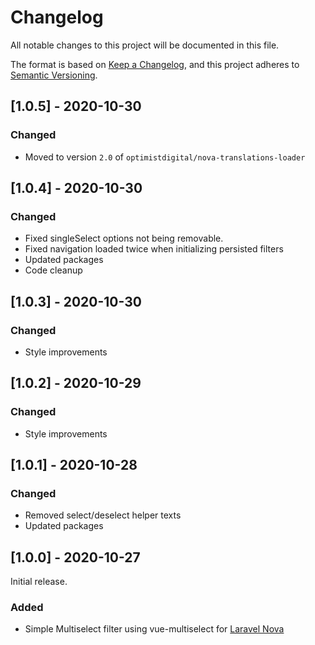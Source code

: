 # Changelog

All notable changes to this project will be documented in this file.

The format is based on [Keep a Changelog](https://keepachangelog.com/en/1.0.0/),
and this project adheres to [Semantic Versioning](https://semver.org/spec/v2.0.0.html).

## [1.0.5] - 2020-10-30

### Changed

- Moved to version `2.0` of `optimistdigital/nova-translations-loader`


## [1.0.4] - 2020-10-30

### Changed

- Fixed singleSelect options not being removable.
- Fixed navigation loaded twice when initializing persisted filters
- Updated packages
- Code cleanup

## [1.0.3] - 2020-10-30

### Changed

- Style improvements

## [1.0.2] - 2020-10-29

### Changed

- Style improvements

## [1.0.1] - 2020-10-28

### Changed

- Removed select/deselect helper texts
- Updated packages

## [1.0.0] - 2020-10-27

Initial release.

### Added

- Simple Multiselect filter using vue-multiselect for [Laravel Nova](https://nova.laravel.com)
